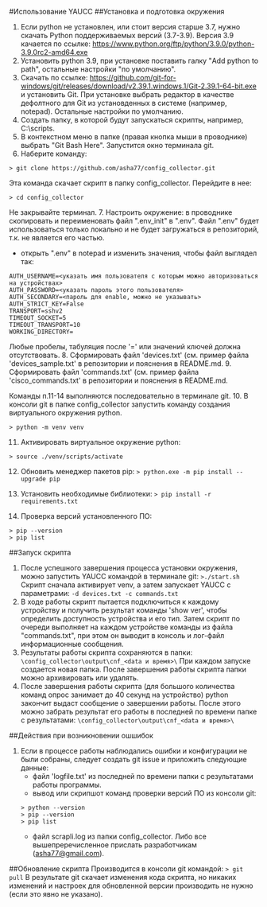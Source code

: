 #Использование YAUCC
##Установка и подготовка окружения
1. Если python не установлен, или стоит версия старше 3.7, нужно скачать Python поддерживаемых версий (3.7-3.9). 
Версия 3.9 качается по ссылке: https://www.python.org/ftp/python/3.9.0/python-3.9.0rc2-amd64.exe
3. Установить python 3.9, при установке поставить галку "Add python to path", остальные настройки "по умолчанию".
4. Скачать по ссылке: 
https://github.com/git-for-windows/git/releases/download/v2.39.1.windows.1/Git-2.39.1-64-bit.exe
и установить Git. При установке выбрать редактор в качестве дефолтного для Git из установденных в системе (например, notepad). Остальные настройки по умолчанию.
5. Создать папку, в которой будут запускаться скрипты, например, C:\scripts\.
6. В контекстном меню в папке (правая кнопка мыши в проводнике) выбрать "Git Bash Here". Запустится окно терминала git.
7. Наберите команду:
```
> git clone https://github.com/asha77/config_collector.git
```
Эта команда скачает скрипт в папку config_collector.
Перейдите в нее: 
```
> cd config_collector
```
Не закрывайте терминал.
7. Настроить окружение: в проводнике скопировать и переименовать файл ".env_init" в ".env". Файл ".env" будет использоваться только локально и не будет загружаться в репозиторий, т.к. не является его частью.
- открыть ".env" в notepad и изменить значения, чтобы файл выглядел так:
```
AUTH_USERNAME=<указать имя пользователя с которым можно авторизоваться на устройствах>
AUTH_PASSWORD=<указать пароль этого пользователя>
AUTH_SECONDARY=<пароль для enable, можно не указывать>
AUTH_STRICT_KEY=False
TRANSPORT=sshv2
TIMEOUT_SOCKET=5
TIMEOUT_TRANSPORT=10
WORKING_DIRECTORY=
```
Любые пробелы, табуляция после '=' или значений ключей должна отсутствовать.
8. Сформировать файл 'devices.txt' (см. пример файла 'devices_sample.txt' в репозитории и пояснения в README.md. 
9. Сформировать файл 'commands.txt' (см. пример файла 'cisco_commands.txt' в репозитории и пояснения в README.md. 

Команды п.11-14 выполняются последовательно в терминале git.
10. В консоли git в папке config_collector запустить команду создания виртуального окружения python. 
```
> python -m venv venv
```
11. Активировать виртуальное окружение python:
```
> source ./venv/scripts/activate
```
12. Обновить менеджер пакетов pip: 
```> python.exe -m pip install --upgrade pip```

13. Установить необходимые библиотеки: 
```> pip install -r requirements.txt```

14. Проверка версий установленного ПО:
```> python --version
> pip --version
> pip list
```

##Запуск скрипта
1. После успешного завершения процесса установки окружения, можно запустить YAUCC командой в терминале git:
```>./start.sh```
Скрипт сначала активирует venv, а затем запускает YAUCC c параметрами:
```-d devices.txt -c commands.txt```
2. В ходе работы скрипт пытается подключиться к каждому устройству и получить результат команды 'show ver', чтобы определить доступность устройства и его тип.
Затем скрипт по очереди выполняет на каждом устройстве команды из файла "commands.txt", при этом он выводит в консоль и лог-файл информационные сообщения.
3. Результаты работы скрипта сохраняются в папки:
```\config_collector\output\cnf_<data и время>\```
При каждом запуске создается новая папка. После завершения работы скрипта папки можно архивировать или удалять. 
4. После завершения работы скрипта (для большого количества команд опрос занимает до 40 секунд на устройство) python закончит выдаст сообщение о завершении работы.
После этого можно забрать результат его работы в последней по времени папке с результатами:
```\config_collector\output\cnf_<data и время>\```

##Действия при возникновении ошшибок 
1. Если в процессе работы наблюдались ошибки и конфигурации не были собраны, следует создать git issue и приложить следующие данные:
   - файл 'logfile.txt' из последней по времени папки c результатами работы программы.
   - вывод или скрипшот команд проверки версий ПО из консоли git:
    ```
    > python --version
    > pip --version
    > pip list
    ```
   - файл scrapli.log из папки config_collector.
Либо все вышепреречисленное прислать разработчикам (asha77@gmail.com).

##Обновление скрипта
Производится в консоли git командой:
```> git pull```
В результате git скачает изменения кода скрипта, но никаких изменений и настроек для обновленной версии производить не нужно (если это явно не указано).

